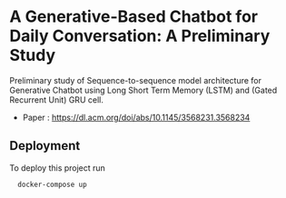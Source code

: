 # A Generative-Based Chatbot for Daily Conversation: A Preliminary Study

Preliminary study of Sequence-to-sequence model architecture for Generative Chatbot using Long Short Term Memory (LSTM) and (Gated Recurrent Unit) GRU cell.

- Paper : https://dl.acm.org/doi/abs/10.1145/3568231.3568234


## Deployment

To deploy this project run

```bash
  docker-compose up
```
